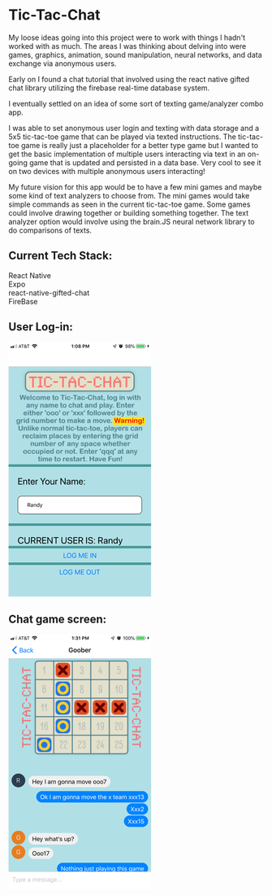 # Tic-Tac-Chat

My loose ideas going into this project were to work with things I hadn't worked with as much. The areas I was thinking about delving into were games, graphics, animation, sound manipulation, neural networks, and data exchange via anonymous users.

Early on I found a chat tutorial that involved using the react native gifted chat library utilizing the firebase real-time database system. 

I eventually settled on an idea of some sort of texting game/analyzer combo app. 

I was able to set anonymous user login and texting with data storage and a 5x5 tic-tac-toe game that can be played via texted instructions. The tic-tac-toe game is really just a placeholder for a better type game but I wanted to get the basic implementation of multiple users interacting via text in an on-going game that is updated and persisted in a data base. Very cool to see it on two devices with multiple anonymous users interacting!

My future vision for this app would be to have a few mini games and maybe some kind of text analyzers to choose from. The mini games would take simple commands as seen in the current tic-tac-toe game. Some games could involve drawing together or building something together. The text analyzer option would involve using the brain.JS neural network library to do comparisons of texts.  
 
## Current Tech Stack:
React Native<br/>
Expo<br/>
react-native-gifted-chat<br/>
FireBase<br/>

## User Log-in:                
![](assets/login.png) 

## Chat game screen:
![](assets/chat_game.png)
 


